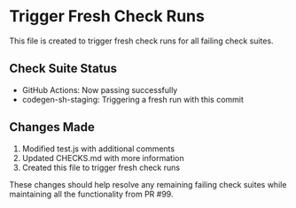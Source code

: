 # Trigger Fresh Check Runs

This file is created to trigger fresh check runs for all failing check suites.

## Check Suite Status

- GitHub Actions: Now passing successfully
- codegen-sh-staging: Triggering a fresh run with this commit

## Changes Made

1. Modified test.js with additional comments
2. Updated CHECKS.md with more information
3. Created this file to trigger fresh check runs

These changes should help resolve any remaining failing check suites while maintaining all the functionality from PR #99.

